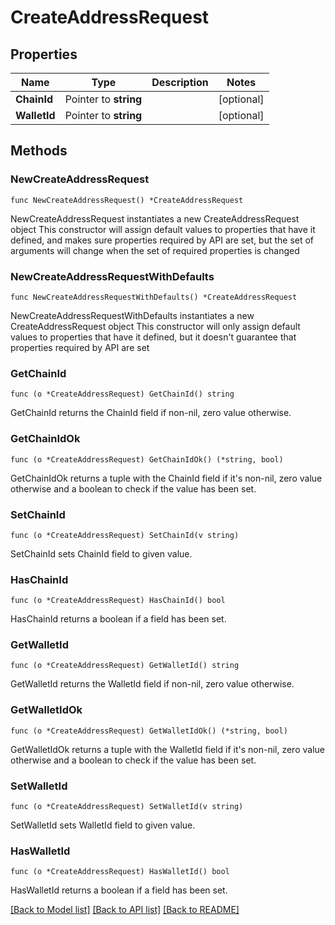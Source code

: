 # CreateAddressRequest

## Properties

Name | Type | Description | Notes
------------ | ------------- | ------------- | -------------
**ChainId** | Pointer to **string** |  | [optional] 
**WalletId** | Pointer to **string** |  | [optional] 

## Methods

### NewCreateAddressRequest

`func NewCreateAddressRequest() *CreateAddressRequest`

NewCreateAddressRequest instantiates a new CreateAddressRequest object
This constructor will assign default values to properties that have it defined,
and makes sure properties required by API are set, but the set of arguments
will change when the set of required properties is changed

### NewCreateAddressRequestWithDefaults

`func NewCreateAddressRequestWithDefaults() *CreateAddressRequest`

NewCreateAddressRequestWithDefaults instantiates a new CreateAddressRequest object
This constructor will only assign default values to properties that have it defined,
but it doesn't guarantee that properties required by API are set

### GetChainId

`func (o *CreateAddressRequest) GetChainId() string`

GetChainId returns the ChainId field if non-nil, zero value otherwise.

### GetChainIdOk

`func (o *CreateAddressRequest) GetChainIdOk() (*string, bool)`

GetChainIdOk returns a tuple with the ChainId field if it's non-nil, zero value otherwise
and a boolean to check if the value has been set.

### SetChainId

`func (o *CreateAddressRequest) SetChainId(v string)`

SetChainId sets ChainId field to given value.

### HasChainId

`func (o *CreateAddressRequest) HasChainId() bool`

HasChainId returns a boolean if a field has been set.

### GetWalletId

`func (o *CreateAddressRequest) GetWalletId() string`

GetWalletId returns the WalletId field if non-nil, zero value otherwise.

### GetWalletIdOk

`func (o *CreateAddressRequest) GetWalletIdOk() (*string, bool)`

GetWalletIdOk returns a tuple with the WalletId field if it's non-nil, zero value otherwise
and a boolean to check if the value has been set.

### SetWalletId

`func (o *CreateAddressRequest) SetWalletId(v string)`

SetWalletId sets WalletId field to given value.

### HasWalletId

`func (o *CreateAddressRequest) HasWalletId() bool`

HasWalletId returns a boolean if a field has been set.


[[Back to Model list]](../README.md#documentation-for-models) [[Back to API list]](../README.md#documentation-for-api-endpoints) [[Back to README]](../README.md)


